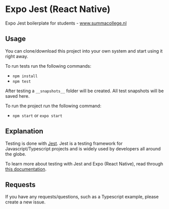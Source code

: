 # Expo Jest (React Native)

Expo Jest boilerplate for students - www.summacollege.nl

## Usage 

You can clone/download this project into your own system and start using it right away.

To run tests run the following commands:
- ``npm install``
- ``npm test``

After testing a ``__snapshots__`` folder will be created. All test snapshots will be saved here.

To run the project run the following command:
- ``npm start`` or ``expo start``

## Explanation

Testing is done with [Jest](https://jestjs.io/). Jest is a testing framework for Javascript/Typescript projects and is widely used by developers all around the globe.

To learn more about testing with Jest and Expo (React Native), read through [this documentation](https://docs.expo.io/versions/latest/guides/testing-with-jest/).

## Requests

If you have any requests/questions, such as a Typescript example, please create a new issue.